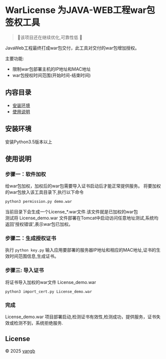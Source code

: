 # WarLicense 为JAVA-WEB工程war包签权工具  

> :running:该项目还在继续优化,可靠性低 :monkey: 

JavaWeb工程最终打成war包交付，此工具对交付的war包增加授权。

主要功能:
* 限制war包部署主机的IP地址和MAC地址
* war包授权时间范围(开始时间-结束时间)

## 内容目录
* [安装环境](#安装环境)
* [使用说明](#使用说明)

## 安装环境

安装Python3.5版本以上

## 使用说明

### 步骤一：软件加权
给war包加权，加权后的war包需要导入证书启动后才能正常提供服务。
将要加权的war包放入该工具目录下,执行以下命令
```python
python3 permission.py demo.war
```
当前目录下会生成一个License_\*.war文件.该文件就是已加权的war包  
测试将 License_demo.war 文件部署在Tomcat中启动访问任意地址测试,系统均返回'授权错误',表示war包已加权。

### 步骤二：生成授权证书
执行 `python key.py` 输入应用要部署的服务器IP地址和相应的MAC地址,证书的生效时间范围信息,生成证书。

### 步骤三:  导入证书
 将证书导入加权的war文件 License_demo.war
 
```shell
python3 import_cert.py License_demo.war
```

### 完成
License_demo.war 项目部署启动,检测证书有效性,检测成功，提供服务，证书失效或检测不到，系统拒绝服务.

## License
© 2025 [yangb](https://github.con/yangb92)
